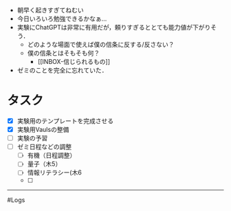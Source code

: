 
- 朝早く起きすぎてねむい
- 今日いろいろ勉強できるかなぁ...
- 実験にChatGPTは非常に有用だが，頼りすぎるととても能力値が下がりそう．
	- どのような場面で使えば僕の信条に反する/反さない？
	- 僕の信条とはそもそも何？
		- [[INBOX-信じられるもの]]
- ゼミのことを完全に忘れていた．
# タスク

- [x] 実験用のテンプレートを完成させる
- [x] 実験用Vaulsの整備
- [ ] 実験の予習
- [ ] ゼミ日程などの調整
	- [ ] 有機（日程調整）
	- [ ] 量子（木5）
	- [ ] 情報リテラシー(木6
	- [ ] 
---
#Logs 